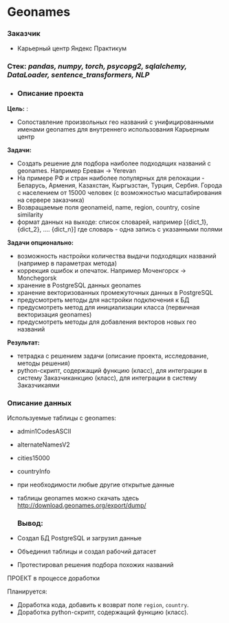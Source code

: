 # Geonames
### **Заказчик**

- Карьерный центр Яндекс Практикум

### **Стек:** *pandas, numpy, torch, psycopg2, sqlalchemy, DataLoader, sentence_transformers, NLP*

- ### **Описание проекта**

**Цель:**
:
- Сопоставление произвольных гео названий с унифицированными именами geonames для внутреннего использования Карьерным центр
 
**Задачи:**

- Создать решение для подбора наиболее подходящих названий с geonames. Например Ереван -> Yerevan
- На примере РФ и стран наиболее популярных для релокации - Беларусь, Армения, Казахстан, Кыргызстан, Турция, Сербия. Города с населением от 15000 человек (с возможностью масштабирования на сервере заказчика)
- Возвращаемые поля geonameid, name, region, country, cosine similarity
- формат данных на выходе: список словарей, например [{dict_1}, {dict_2}, …. {dict_n}] где словарь - одна запись с указанными полями

**Задачи опционально:**

- возможность настройки количества выдачи подходящих названий (например в параметрах метода)
- коррекция ошибок и опечаток. Например Моченгорск -> Monchegorsk
- хранение в PostgreSQL данных geonames
- хранение векторизованных промежуточных данных в PostgreSQL
- предусмотреть методы для настройки подключения к БД
- предусмотреть метод для инициализации класса (первичная векторизация geonames)
- предусмотреть методы для добавления векторов новых гео названий

**Результат:** 

- тетрадка с решением задачи (описание проекта, исследование, методы решения)
- python-скрипт, содержащий функцию (класс), для интеграции в систему Заказчиканкцию (класс), для интеграции в систему Заказчикаями

### **Описание данных**
Используемые таблицы с geonames:

- admin1CodesASCII
- alternateNamesV2
- cities15000
- countryInfo
- при необходимости любые другие открытые данные
- таблицы geonames можно скачать здесь http://download.geonames.org/export/dump/

  ### **Вывод**:
- Создал БД PostgreSQL и загрузил данные
- Объединил таблицы и создал рабочий датасет
- Протестировал решения подбора похожих названий



ПРОЕКТ в процессе доработки

Планируется:

- Доработка кода, добавить к возврат поле `region`, `country`.
- Доработка python-скрипт, содержащий функцию (класс).
